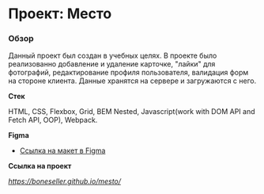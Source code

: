 # Проект: Место

### Обзор

  Данный проект был создан в учебных целях. В проекте было реализованно добавление и удаление карточке, "лайки" для фотографий, редактирование профиля пользователя, валидация форм на стороне клиента. Данные хранятся на сервере и загружаются с него. 

**Стек**

HTML, CSS, Flexbox, Grid, BEM Nested, Javascript(work with DOM API and Fetch API, OOP), Webpack.

**Figma**

* [Ссылка на макет в Figma](https://www.figma.com/file/2cn9N9jSkmxD84oJik7xL7/JavaScript.-Sprint-4?node-id=0%3A1)

**Ссылка на проект**

*https://boneseller.github.io/mesto/*



